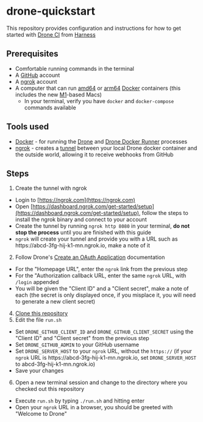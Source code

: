 # drone-quickstart

This repository provides configuration and instructions for how to get started with [Drone CI](https://www.drone.io) from [Harness](https://harness.io)

## Prerequisites

* Comfortable running commands in the terminal
* A [GitHub](https://github.com) account
* A [ngrok](https://ngrok.com) account
* A computer that can run [amd64](https://en.wikipedia.org/wiki/X86-64) or [arm64](https://en.wikipedia.org/wiki/AArch64) [Docker](https://www.docker.com) containers (this includes the new [M1](https://en.wikipedia.org/wiki/Apple_M1)-based Macs)
  * In your terminal, verify you have `docker` and `docker-compose` commands available

## Tools used

* [Docker](https://www.docker.com) - for running the [Drone](https://docs.drone.io/server/provider/github/) and [Drone Docker Runner](https://docs.drone.io/runner/docker/overview/) processes
* [ngrok](https://ngrok.com) - creates a [tunnel](https://en.wikipedia.org/wiki/Tunneling_protocol) between your local Drone docker container and the outside world, allowing it to receive webhooks from GitHub

## Steps

1. Create the tunnel with ngrok
  - Login to [https://ngrok.com](https://ngrok.com)
  - Open [https://dashboard.ngrok.com/get-started/setup](https://dashboard.ngrok.com/get-started/setup), follow the steps to install the ngrok binary and connect to your account
  - Create the tunnel by running `ngrok http 8080` in your terminal, **do not stop the process** until you are finished with this guide
  - `ngrok` will create your tunnel and provide you with a URL such as https<nolink>://abcd-3fg-hij-k1-mn.ngrok.io, make a note of it
2. Follow Drone's [Create an OAuth Application](https://docs.drone.io/server/provider/github/#create-an-oauth-application) documentation
  - For the "Homepage URL", enter the `ngrok` link from the previous step
  - For the "Authorization callback URL, enter the same `ngrok` URL, with `/login` appended
  - You will be given the "Client ID" and a "Client secret", make a note of each (the secret is only displayed once, if you misplace it, you will need to generate a new client secret)
4. [Clone this repository](https://docs.github.com/en/repositories/creating-and-managing-repositories/cloning-a-repository)
5. Edit the file `run.sh`
  - Set `DRONE_GITHUB_CLIENT_ID` and `DRONE_GITHUB_CLIENT_SECRET` using the "Client ID" and "Client secret" from the previous step
  - Set `DRONE_GITHUB_ADMIN` to your GitHub username
  - Set `DRONE_SERVER_HOST` to your `ngrok` URL, without the `https://` (if your `ngrok` URL is https<nolink>://abcd-3fg-hij-k1-mn.ngrok.io, set `DRONE_SERVER_HOST` to abcd-3fg-hij-k1-mn.ngrok.io)
  - Save your changes
6. Open a new terminal session and change to the directory where you checked out this repository
  - Execute `run.sh` by typing `./run.sh` and hitting enter
  - Open your `ngrok` URL in a browser, you should be greeted with "Welcome to Drone"
